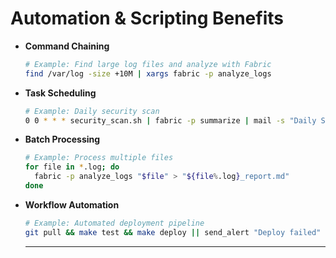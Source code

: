 # Automation & Scripting Benefits

- **Command Chaining**
  ```bash
  # Example: Find large log files and analyze with Fabric
  find /var/log -size +10M | xargs fabric -p analyze_logs
  ```

- **Task Scheduling**
  ```bash
  # Example: Daily security scan
  0 0 * * * security_scan.sh | fabric -p summarize | mail -s "Daily Security Scan Report" soc@example.com
  ```

- **Batch Processing**
  ```bash
  # Example: Process multiple files
  for file in *.log; do
    fabric -p analyze_logs "$file" > "${file%.log}_report.md"
  done
  ```

- **Workflow Automation**
  ```bash
  # Example: Automated deployment pipeline
  git pull && make test && make deploy || send_alert "Deploy failed"
  ``` 
  ---
  